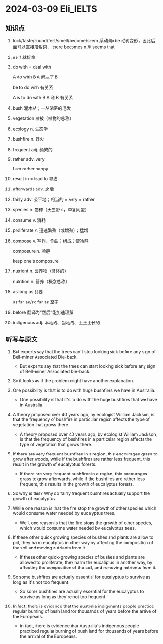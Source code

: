 # 2024-03-09 Eli_IELTS

## 知识点

1. look/taste/sound/feel/smell/become/seem 系动词=be 动词变形，因此后面可以直接加名词， there becomes n./it seems that

2. as if 就好像

3. do with = deal with

   A do with B A 解决了 B

   be to do with 有关系

   A is to do with B A 和 B 有关系

4. bush 灌木丛；一丛浓密的毛发

5. vegetation 植被（植物的总称）

6. ecology n. 生态学

7. bushfire n. 野火

8. frequent adj. 频繁的

9. rather adv. very

   I am rather happy.

10. result in = lead to 导致

11. afterwards adv. 之后

12. fairly adv. 公平地；相当的 = very = rather

13. species n. 物种（天生带 s，单复同型）

14. consume v. 消耗

15. proliferate v. 迅速繁殖（或增殖）；猛增

16. compose v. 写作、作曲；组成；使冷静

    composure n. 冷静

    keep one's composure

17. nutrient n. 营养物（具体的）

    nutrition n. 营养（概念总称）

18. as long as 只要

    as far as/so far as 至于

19. before 翻译为“然后”能加速理解

20. indigenous adj. 本地的、当地的、土生土长的

## 听写与原文

1. But experts say that the trees can't stop looking sick before any sign of Bell-miner Associated Die-back.

   - But experts say that the trees can start looking sick before any sign of Bell-miner Associated Die-back.

2. So it looks as if the problem might have another explanation.

3. One possibility is that is to do with huge bushfires we have in Australia.

   - One possibility is that it's to do with the huge bushfires that we have in Australia.

4. A theory proposed over 40 years ago, by ecologist William Jackson, is that the frequency of bushfire in particular region affects the type of vegetation that grows there.

   - A theory proposed over 40 years ago, by ecologist William Jackson, is that the frequency of bushfires in a particular region affects the type of vegetation that grows there.

5. If there are very frequent bushfires in a region, this encourages grass to grow after woods, while if the bushfires are rather less frequent, this result in the growth of eucalyptus forests.

   - If there are very frequent bushfires in a region, this encourages grass to grow afterwards, while if the bushfires are rather less frequent, this results in the growth of eucalyptus forests.

6. So why is this? Why do fairly frequent bushfires actually support the growth of eucalyptus.

7. While one reason is that the fire stop the growth of other species which would consume water needed by eucalyptus trees.

   - Well, one reason is that the fire stops the growth of other species, which would consume water needed by eucalyptus trees.

8. If these other quick growing species of bushes and plants are allow to pril, they harm eucaliptus in other way by affecting the composition of the soil and moving nutriants from it.

   - If these other quick-growing species of bushes and plants are allowed to proliferate, they harm the eucaliptus in another way, by affecting the composition of the soil, and removing nutrients from it.

9. So some bushfires are actually essential for eucalyptus to survive as long as it's not too frequent.

   - So some bushfires are actually essential for the eucalyptus to survive as long as they're not too frequent.

10. In fact, there is evidence that the australia indigenants people practice regular burning of bush land for thousands of years before the arrive of the Europeans.

    - In fact, there is evidence that Australia's indigenous people practiced regular burning of bush land for thousands of years before the arrival of the Europeans.

